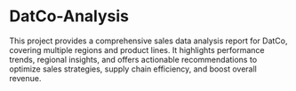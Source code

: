 # DatCo-Analysis
This project provides a comprehensive sales data analysis report for DatCo, covering multiple regions and product lines. It highlights performance trends, regional insights, and offers actionable recommendations to optimize sales strategies, supply chain efficiency, and boost overall revenue.
